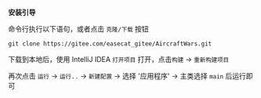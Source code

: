**安装引导** <br>

命令行执行以下语句，或者点击 `克隆/下载` 按钮
```
git clone https://gitee.com/easecat_gitee/AircraftWars.git
```
下载到本地后，使用 IntelliJ IDEA `打开项目` 打开，点击`构建` -> `重新构建项目`<br>

再次点击 `运行` -> `运行..` -> `新建配置` -> 选择 '应用程序' -> 主类选择 `main` 后运行即可